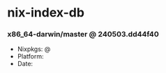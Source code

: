 # nix-index-db
### x86_64-darwin/master @ 240503.dd44f40
- Nixpkgs: @[](https://github.com/NixOS/nixpkgs/commit/dd44f4056dbc8033a1490a08b090244ac221be84)
- Platform: 
- Date: 
